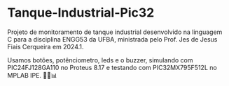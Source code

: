 # Tanque-Industrial-Pic32
Projeto de monitoramento de tanque industrial desenvolvido na linguagem C para a disciplina ENGG53 da UFBA, ministrada pelo Prof. Jes de Jesus Fiais Cerqueira em 2024.1.
</br>

Usamos botões, potênciometro, leds e o buzzer, simulando com PIC24FJ128GA110 no Proteus 8.17 e testando com PIC32MX795F512L no MPLAB IPE. 🚀🔧📊
